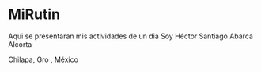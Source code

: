 # MiRutin
Aqui se presentaran mis actividades de un dia
Soy Héctor Santiago Abarca Alcorta

Chilapa, Gro , México
